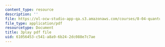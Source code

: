 ```yaml
---
content_type: resource
description: ''
file: https://ol-ocw-studio-app-qa.s3.amazonaws.com/courses/8-04-quantum-physics-i-spring-2016/61056453c541a8a96b242dc088e7c7ae_vWGP5dogNm8.pdf
file_type: application/pdf
resourcetype: Document
title: 3play pdf file
uid: 61056453-c541-a8a9-6b24-2dc088e7c7ae
---
```

